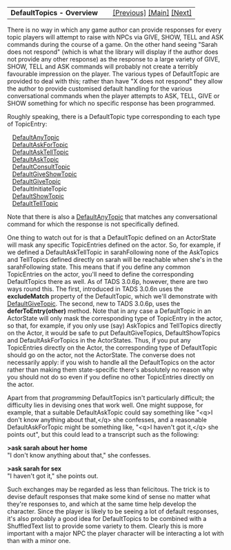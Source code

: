 <table width="100%" data-border="0" data-cellspacing="0"
data-cellpadding="3" data-bgcolor="#C0C0C0">
<colgroup>
<col style="width: 50%" />
<col style="width: 50%" />
</colgroup>
<tbody>
<tr>
<td style="text-align: left;"><strong>DefaultTopics - Overview<br />
</strong></td>
<td style="text-align: right;"><a href="topicgroup.htm">[Previous]</a>
<a href="generalintroduction.htm">[Main]</a> <a
href="defaultasktopic.htm">[Next]</a></td>
</tr>
</tbody>
</table>

  
There is no way in which any game author can provide responses for every
topic players will attempt to raise with NPCs via GIVE, SHOW, TELL and
ASK commands during the course of a game. On the other hand seeing
"Sarah does not respond" (which is what the library will display if the
author does not provide any other response) as the response to a large
variety of GIVE, SHOW, TELL and ASK commands will probably not create a
terribly favourable impression on the player. The various types of
DefaultTopic are provided to deal with this; rather than have "X does
not respond" they allow the author to provide customised default
handling for the various conversational commands when the player
attempts to ASK, TELL, GIVE or SHOW something for which no specific
response has been programmed.  
  
Roughly speaking, there is a DefaultTopic type corresponding to each
type of TopicEntry:  
  
   [DefaultAnyTopic](defaultanytopic.htm)  
   [DefaultAskForTopic](defaultaskfortopic.htm)  
   [DefaultAskTellTopic](defaultasktelltopic.htm)  
   [DefaultAskTopic](defaultasktopic.htm)  
   [DefaultConsultTopic](defaultconsulttopic.htm)  
   [DefaultGiveShowTopic](defaultgiveshowtopic.htm)  
   [DefaultGiveTopic](defaultgivetopic.htm)  
   DefaultInitiateTopic  
   [DefaultShowTopic](defaultshowtopic.htm)  
   [DefaultTellTopic](defaulttelltopic.htm)  
  
Note that there is also a [DefaultAnyTopic](defaultanytopic.htm) that
matches any conversational command for which the response is not
specifically defined.  
  
One thing to watch out for is that a DefaultTopic defined on an
ActorState will mask any specific TopicEntries defined on the actor. So,
for example, if we defined a DefaultAskTellTopic in sarahFollowing none
of the AskTopics and TellTopics defined directly on sarah will be
reachable when she's in the sarahFollowing state. This means that if you
define any common TopicEntries on the actor, you'll need to define the
corresponding DefaultTopics there as well. As of TADS 3.0.6p, however,
there are two ways round this. The first, introduced in TADS 3.0.6n uses
the **excludeMatch** property of the DefaultTopic, which we'll
demonstrate with [DefaultGiveTopic](defaultgivetopic.htm). The second,
new to TADS 3.0.6p, uses the **deferToEntry(other)** method. Note that
in any case a DefaultTopic in an ActorState will only mask the
corresponding type of TopicEntry in the actor, so that, for example, if
you only use (say) AskTopics and TellTopics directly on the Actor, it
would be safe to put DefaultGiveTopics, DefaultShowTopics and
DefaultAskForTopics in the ActorStates. Thus, if you put any
TopicEntries directly on the Actor, the corresponding type of
DefaultTopic should go on the actor, not the ActorState. The converse
does not necessarily apply: if you wish to handle all the DefaultTopics
on the actor rather than making them state-specific there's absolutely
no reason why you should not do so even if you define no other
TopicEntries directly on the actor.  
  
Apart from that *programming* DefaultTopics isn't particularly
difficult; the difficulty lies in devising ones that work well. One
might suppose, for example, that a suitable DefaultAskTopic could say
something like "\<q\>I don't know anything about that,\</q\> she
confesses, and a reasonable DefaultAskForTopic might be something like,
"\<q\>I haven't got it,\</q\> she points out", but this could lead to a
transcript such as the following:  
  
**\>ask sarah about her home**  
"I don't know anything about that," she confesses.  
  
**\>ask sarah for sex**  
"I haven't got it," she points out.  
  
Such exchanges may be regarded as less than felicitous. The trick is to
devise default responses that make some kind of sense no matter what
they're responses to, and which at the same time help develop the
character. Since the player is likely to be seeing a lot of default
responses, it's also probably a good idea for DefaultTopics to be
combined with a ShuffledText list to provide some variety to them.
Clearly this is more important with a major NPC the player character
will be interacting a lot with than with a minor one.  
  
  
